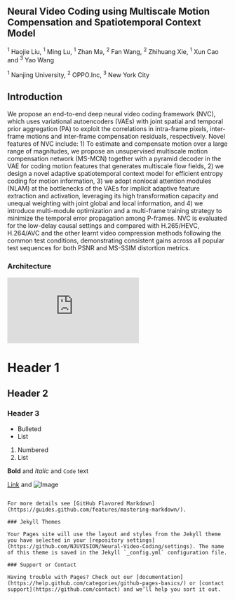 ## Neural Video Coding using Multiscale Motion Compensation  and Spatiotemporal Context Model

<sup>1</sup> Haojie Liu, <sup>1</sup> Ming Lu, <sup>1</sup> Zhan Ma, <sup>2</sup> Fan Wang, <sup>2</sup> Zhihuang Xie, <sup>1</sup> Xun Cao and <sup>3</sup> Yao Wang

<sup>1</sup> Nanjing University, <sup>2</sup> OPPO.Inc, <sup>3</sup> New York City
## Introduction
  We propose an end-to-end deep neural video coding framework (NVC), which uses variational autoencoders (VAEs) with joint spatial and temporal prior aggregation (PA) to exploit the correlations in intra-frame pixels, inter-frame motions and inter-frame compensation residuals, respectively. Novel features of NVC include: 1) To estimate and compensate motion over a large range of magnitudes, we propose an unsupervised multiscale motion compensation network (MS-MCN) together with a pyramid decoder in the VAE for coding motion features that generates multiscale flow fields, 2) we design a novel adaptive spatiotemporal context model for efficient entropy coding for motion information, 3) we adopt nonlocal attention modules (NLAM) at the bottlenecks of the VAEs for implicit adaptive feature extraction and activation, leveraging its high transformation capacity and unequal weighting with joint global and local information, and 4) we introduce multi-module optimization and a multi-frame training strategy to minimize the temporal error propagation among P-frames. NVC is evaluated for the low-delay causal settings and compared with H.265/HEVC, H.264/AVC and the other learnt video compression methods following the common test conditions, demonstrating consistent gains across all popular test sequences for both PSNR and MS-SSIM distortion metrics.

### Architecture
![](http://github.com/NJUVISION/Neural-Video-Coding/master/images/NVC.pdf)

# Header 1
## Header 2
### Header 3

- Bulleted
- List

1. Numbered
2. List

**Bold** and _Italic_ and `Code` text

[Link](url) and ![Image](src)
```

For more details see [GitHub Flavored Markdown](https://guides.github.com/features/mastering-markdown/).

### Jekyll Themes

Your Pages site will use the layout and styles from the Jekyll theme you have selected in your [repository settings](https://github.com/NJUVISION/Neural-Video-Coding/settings). The name of this theme is saved in the Jekyll `_config.yml` configuration file.

### Support or Contact

Having trouble with Pages? Check out our [documentation](https://help.github.com/categories/github-pages-basics/) or [contact support](https://github.com/contact) and we’ll help you sort it out.
